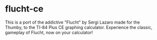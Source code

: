 # flucht-ce
This is a port of the addictive "Flucht" by Sergi Lazaro made for the Thumby, to the TI-84 Plus CE graphing calculator. Experience the classic, gameplay of Flucht, now on your calculator!
